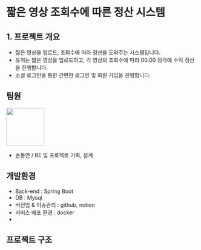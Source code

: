# 짧은 영상 조회수에 따른 정산 시스템

## 1. 프로젝트 개요
- 짧은 영상을 업로드, 조회수에 따라 정산을 도와주는 시스템입니다.
- 유저는 짧은 영상을 업로드하고, 각 영상의 조회수에 따라 00:00 정각에 수익 정산을 진행합니다.
- 소셜 로그인을 통한 간편한 로그인 및 회원 가입을 진행합니다.

## 팀원 
<img src="https://github.com/sondongyeon/TikTak/assets/121774504/0441f2b2-1cf9-4127-a3f3-0a5fd4184db8" width='100' height='100'/>

- 손동연 / BE 및 프로젝트 기획, 설계

## 개발환경
- Back-end : Spring Boot
- DB : Mysql
- 버전업 & 이슈관리 : github, notion
- 서비스 배포 환경 : docker
- 
  
## 프로젝트 구조
